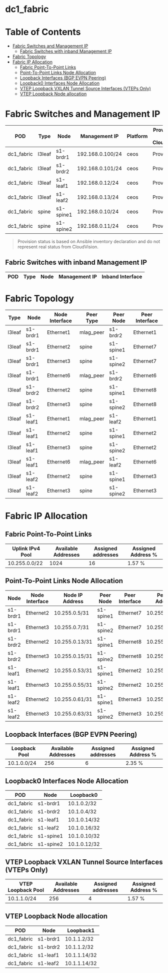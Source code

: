 # dc1_fabric

# Table of Contents

- [Fabric Switches and Management IP](#fabric-switches-and-management-ip)
  - [Fabric Switches with inband Management IP](#fabric-switches-with-inband-management-ip)
- [Fabric Topology](#fabric-topology)
- [Fabric IP Allocation](#fabric-ip-allocation)
  - [Fabric Point-To-Point Links](#fabric-point-to-point-links)
  - [Point-To-Point Links Node Allocation](#point-to-point-links-node-allocation)
  - [Loopback Interfaces (BGP EVPN Peering)](#loopback-interfaces-bgp-evpn-peering)
  - [Loopback0 Interfaces Node Allocation](#loopback0-interfaces-node-allocation)
  - [VTEP Loopback VXLAN Tunnel Source Interfaces (VTEPs Only)](#vtep-loopback-vxlan-tunnel-source-interfaces-vteps-only)
  - [VTEP Loopback Node allocation](#vtep-loopback-node-allocation)

# Fabric Switches and Management IP

| POD | Type | Node | Management IP | Platform | Provisioned in CloudVision |
| --- | ---- | ---- | ------------- | -------- | -------------------------- |
| dc1_fabric | l3leaf | s1-brdr1 | 192.168.0.100/24 | ceos | Provisioned |
| dc1_fabric | l3leaf | s1-brdr2 | 192.168.0.101/24 | ceos | Provisioned |
| dc1_fabric | l3leaf | s1-leaf1 | 192.168.0.12/24 | ceos | Provisioned |
| dc1_fabric | l3leaf | s1-leaf2 | 192.168.0.13/24 | ceos | Provisioned |
| dc1_fabric | spine | s1-spine1 | 192.168.0.10/24 | ceos | Provisioned |
| dc1_fabric | spine | s1-spine2 | 192.168.0.11/24 | ceos | Provisioned |

> Provision status is based on Ansible inventory declaration and do not represent real status from CloudVision.

## Fabric Switches with inband Management IP
| POD | Type | Node | Management IP | Inband Interface |
| --- | ---- | ---- | ------------- | ---------------- |

# Fabric Topology

| Type | Node | Node Interface | Peer Type | Peer Node | Peer Interface |
| ---- | ---- | -------------- | --------- | ----------| -------------- |
| l3leaf | s1-brdr1 | Ethernet1 | mlag_peer | s1-brdr2 | Ethernet1 |
| l3leaf | s1-brdr1 | Ethernet2 | spine | s1-spine1 | Ethernet7 |
| l3leaf | s1-brdr1 | Ethernet3 | spine | s1-spine2 | Ethernet7 |
| l3leaf | s1-brdr1 | Ethernet6 | mlag_peer | s1-brdr2 | Ethernet6 |
| l3leaf | s1-brdr2 | Ethernet2 | spine | s1-spine1 | Ethernet8 |
| l3leaf | s1-brdr2 | Ethernet3 | spine | s1-spine2 | Ethernet8 |
| l3leaf | s1-leaf1 | Ethernet1 | mlag_peer | s1-leaf2 | Ethernet1 |
| l3leaf | s1-leaf1 | Ethernet2 | spine | s1-spine1 | Ethernet2 |
| l3leaf | s1-leaf1 | Ethernet3 | spine | s1-spine2 | Ethernet2 |
| l3leaf | s1-leaf1 | Ethernet6 | mlag_peer | s1-leaf2 | Ethernet6 |
| l3leaf | s1-leaf2 | Ethernet2 | spine | s1-spine1 | Ethernet3 |
| l3leaf | s1-leaf2 | Ethernet3 | spine | s1-spine2 | Ethernet3 |

# Fabric IP Allocation

## Fabric Point-To-Point Links

| Uplink IPv4 Pool | Available Addresses | Assigned addresses | Assigned Address % |
| ---------------- | ------------------- | ------------------ | ------------------ |
| 10.255.0.0/22 | 1024 | 16 | 1.57 % |

## Point-To-Point Links Node Allocation

| Node | Node Interface | Node IP Address | Peer Node | Peer Interface | Peer IP Address |
| ---- | -------------- | --------------- | --------- | -------------- | --------------- |
| s1-brdr1 | Ethernet2 | 10.255.0.5/31 | s1-spine1 | Ethernet7 | 10.255.0.4/31 |
| s1-brdr1 | Ethernet3 | 10.255.0.7/31 | s1-spine2 | Ethernet7 | 10.255.0.6/31 |
| s1-brdr2 | Ethernet2 | 10.255.0.13/31 | s1-spine1 | Ethernet8 | 10.255.0.12/31 |
| s1-brdr2 | Ethernet3 | 10.255.0.15/31 | s1-spine2 | Ethernet8 | 10.255.0.14/31 |
| s1-leaf1 | Ethernet2 | 10.255.0.53/31 | s1-spine1 | Ethernet2 | 10.255.0.52/31 |
| s1-leaf1 | Ethernet3 | 10.255.0.55/31 | s1-spine2 | Ethernet2 | 10.255.0.54/31 |
| s1-leaf2 | Ethernet2 | 10.255.0.61/31 | s1-spine1 | Ethernet3 | 10.255.0.60/31 |
| s1-leaf2 | Ethernet3 | 10.255.0.63/31 | s1-spine2 | Ethernet3 | 10.255.0.62/31 |

## Loopback Interfaces (BGP EVPN Peering)

| Loopback Pool | Available Addresses | Assigned addresses | Assigned Address % |
| ------------- | ------------------- | ------------------ | ------------------ |
| 10.1.0.0/24 | 256 | 6 | 2.35 % |

## Loopback0 Interfaces Node Allocation

| POD | Node | Loopback0 |
| --- | ---- | --------- |
| dc1_fabric | s1-brdr1 | 10.1.0.2/32 |
| dc1_fabric | s1-brdr2 | 10.1.0.4/32 |
| dc1_fabric | s1-leaf1 | 10.1.0.14/32 |
| dc1_fabric | s1-leaf2 | 10.1.0.16/32 |
| dc1_fabric | s1-spine1 | 10.1.0.10/32 |
| dc1_fabric | s1-spine2 | 10.1.0.12/32 |

## VTEP Loopback VXLAN Tunnel Source Interfaces (VTEPs Only)

| VTEP Loopback Pool | Available Addresses | Assigned addresses | Assigned Address % |
| --------------------- | ------------------- | ------------------ | ------------------ |
| 10.1.1.0/24 | 256 | 4 | 1.57 % |

## VTEP Loopback Node allocation

| POD | Node | Loopback1 |
| --- | ---- | --------- |
| dc1_fabric | s1-brdr1 | 10.1.1.2/32 |
| dc1_fabric | s1-brdr2 | 10.1.1.2/32 |
| dc1_fabric | s1-leaf1 | 10.1.1.14/32 |
| dc1_fabric | s1-leaf2 | 10.1.1.14/32 |
